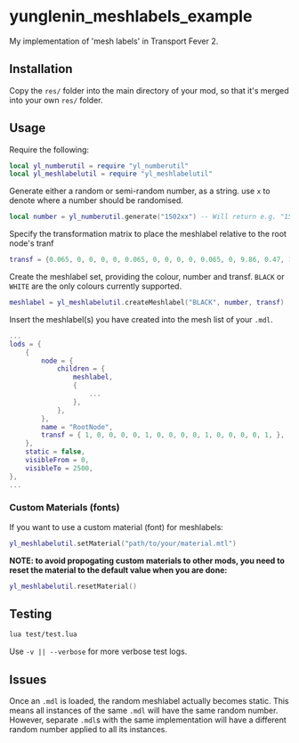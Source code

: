 # yunglenin_meshlabels_example

My implementation of 'mesh labels' in Transport Fever 2.

## Installation

Copy the ```res/``` folder into the main directory of your mod, so that it's merged into your own ```res/``` folder.

## Usage

Require the following:

```lua
local yl_numberutil = require "yl_numberutil"
local yl_meshlabelutil = require "yl_meshlabelutil"
```

Generate either a random or semi-random number, as a string. use ```x``` to denote where a number should be randomised.

```lua
local number = yl_numberutil.generate("1502xx") -- Will return e.g. "150238" or "150292"
```

Specify the transformation matrix to place the meshlabel relative to the root node's tranf

```lua
transf = {0.065, 0, 0, 0, 0, 0.065, 0, 0, 0, 0, 0.065, 0, 9.86, 0.47, 1.94, 1, }
```

Create the meshlabel set, providing the colour, number and transf. `BLACK` or `WHITE` are the only colours currently supported.

```lua
meshlabel = yl_meshlabelutil.createMeshlabel("BLACK", number, transf)
```

Insert the meshlabel(s) you have created into the mesh list of your ```.mdl```.

```lua
...
lods = {
    {
        node = {
            children = {
                meshlabel,
                {
                    ...
                },
            },
        },
        name = "RootNode",
        transf = { 1, 0, 0, 0, 0, 1, 0, 0, 0, 0, 1, 0, 0, 0, 0, 1, },
    },
    static = false,
    visibleFrom = 0,
    visibleTo = 2500,
},
...
```

### Custom Materials (fonts)

If you want to use a custom material (font) for meshlabels:

```lua
yl_meshlabelutil.setMaterial("path/to/your/material.mtl")
```

**NOTE: to avoid propogating custom materials to other mods, you need to reset the material to the default value when you are done:**

```lua
yl_meshlabelutil.resetMaterial()
```

## Testing

```bash
lua test/test.lua
```

Use ```-v || --verbose``` for more verbose test logs.

## Issues

Once an ```.mdl``` is loaded, the random meshlabel actually becomes static. This means all instances of the same `.mdl` will have the same random number. However, separate ```.mdl```s with the same implementation will have a different random number applied to all its instances.
